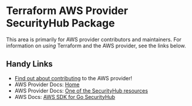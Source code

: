 # Terraform AWS Provider SecurityHub Package

This area is primarily for AWS provider contributors and maintainers. For information on _using_ Terraform and the AWS provider, see the links below.


## Handy Links
* [Find out about contributing](../../../docs/contributing) to the AWS provider!
* AWS Provider Docs: [Home](https://registry.terraform.io/providers/hashicorp/aws/latest/docs)
* AWS Provider Docs: [One of the SecurityHub resources](https://registry.terraform.io/providers/hashicorp/aws/latest/docs/resources/securityhub_account)
* AWS Docs: [AWS SDK for Go SecurityHub](https://docs.aws.amazon.com/sdk-for-go/api/service/securityhub/)
